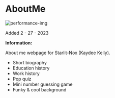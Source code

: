 # AboutMe

![performance-img](https://cdn.discordapp.com/attachments/442113342501552147/1079952486519029781/image.png) 

Added 2 - 27 - 2023

**Information:**

About me webpage for Starlit-Nox (Kaydee Kelly). 

- Short biography
- Education history
- Work history
- Pop quiz
- Mini number guessing game
- Funky & cool background

